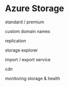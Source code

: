 
# Azure Storage

standard / premium

custom domain names

replication

storage explorer

import / export service

cdn

monitoring storage & health